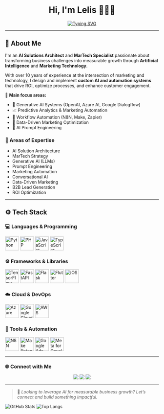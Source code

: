 <h1 align="center">Hi, I'm Lelis 👨🏽‍💻</h1>

<p align="center">
  <a href="https://git.io/typing-svg">
    <img src="https://readme-typing-svg.demolab.com?font=Fira+Code&size=24&pause=1000&color=000000&center=true&vCenter=true&width=700&lines=Turning+business+challenges+into+sustainable+growth;Architecting+AI+Solutions+that+Drive+Real+Impact;MarTech+and+Automation+for+Scalable+Success" alt="Typing SVG" />
  </a>
</p>

---

## 🧠 About Me  
I'm an **AI Solutions Architect** and **MarTech Specialist** passionate about transforming business challenges into measurable growth through **Artificial Intelligence** and **Marketing Technology**.  

With over 10 years of experience at the intersection of marketing and technology, I design and implement **custom AI and automation systems** that drive ROI, optimize processes, and enhance customer engagement.

💼 **Main focus areas:**  
- 🤖 Generative AI Systems (OpenAI, Azure AI, Google Dialogflow)  
- 📈 Predictive Analytics & Marketing Automation  
- 🔁 Workflow Automation (N8N, Make, Zapier)  
- 🧩 Data-Driven Marketing Optimization  
- 🧠 AI Prompt Engineering  


### 🧠 Areas of Expertise

- AI Solution Architecture  
- MarTech Strategy  
- Generative AI (LLMs)  
- Prompt Engineering  
- Marketing Automation  
- Conversational AI  
- Data-Driven Marketing  
- B2B Lead Generation  
- ROI Optimization  

---
## ⚙️ Tech Stack  
### 💻 Languages & Programming
<p align="left">
  <img src="https://cdn.jsdelivr.net/gh/devicons/devicon/icons/python/python-original.svg" width="45" height="45" alt="Python" />
  <img src="https://cdn.jsdelivr.net/gh/devicons/devicon/icons/php/php-original.svg" width="45" height="45" alt="PHP" />
  <img src="https://cdn.jsdelivr.net/gh/devicons/devicon/icons/javascript/javascript-original.svg" width="45" height="45" alt="JavaScript" />
  <img src="https://cdn.jsdelivr.net/gh/devicons/devicon/icons/typescript/typescript-original.svg" width="45" height="45" alt="TypeScript" />
</p>

### ⚙️ Frameworks & Libraries
<p align="left">
  <img src="https://cdn.jsdelivr.net/gh/devicons/devicon/icons/tensorflow/tensorflow-original.svg" width="45" height="45" alt="TensorFlow" />
  <img src="https://cdn.jsdelivr.net/gh/devicons/devicon/icons/fastapi/fastapi-original.svg" width="45" height="45" alt="FastAPI" />
  <img src="https://cdn.jsdelivr.net/gh/devicons/devicon/icons/flask/flask-original.svg" width="45" height="45" alt="Flask" />
  <img src="https://cdn.jsdelivr.net/gh/devicons/devicon/icons/flutter/flutter-original.svg" width="45" height="45" alt="Flutter" />
  <img src="https://cdn.jsdelivr.net/gh/devicons/devicon/icons/apple/apple-original.svg" width="45" height="45" alt="iOS" />
</p>

### ☁️ Cloud & DevOps
<p align="left">
  <img src="https://cdn.jsdelivr.net/gh/devicons/devicon/icons/azure/azure-original.svg" width="45" height="45" alt="Azure" />
  <img src="https://cdn.jsdelivr.net/gh/devicons/devicon/icons/googlecloud/googlecloud-original.svg" width="45" height="45" alt="Google Cloud" />
  <img src="https://cdn.jsdelivr.net/gh/devicons/devicon/icons/amazonwebservices/amazonwebservices-original.svg" width="45" height="45" alt="AWS" />
</p>

### 🤖 Tools & Automation
<p align="left">
  <img src="https://upload.wikimedia.org/wikipedia/commons/d/d7/N8n_Logo.png" width="45" height="45" alt="N8N" />
  <img src="https://cdn.worldvectorlogo.com/logos/make-com.svg" width="45" height="45" alt="Make (Integromat)" />
  <img src="https://cdn.jsdelivr.net/gh/devicons/devicon/icons/google/google-original.svg" width="45" height="45" alt="Google Ads" />
  <img src="https://upload.wikimedia.org/wikipedia/commons/3/39/Meta_Logo_2023.svg" width="45" height="45" alt="Meta for Developers" />
</p>


---

### 🌐 Connect with Me

<p align="center">
  <a href="https://linkedin.com/in/ynaiayleranlelis" target="_blank"><img src="https://img.shields.io/badge/LinkedIn-000000?style=for-the-badge&logo=linkedin&logoColor=white"/></a>
  <a href="mailto:lelis.ia@lypmkt.com.br"><img src="https://img.shields.io/badge/Email-000000?style=for-the-badge&logo=gmail&logoColor=white"/></a>
  <a href="https://github.com/euolelis"><img src="https://img.shields.io/badge/GitHub-000000?style=for-the-badge&logo=github&logoColor=white"/></a>
</p>

---

> 🚀 *Looking to leverage AI for measurable business growth? Let’s connect and build something impactful.*


![GitHub Stats](https://github-readme-stats.vercel.app/api?username=euolelis&show_icons=true&theme=radical)
![Top Langs](https://github-readme-stats.vercel.app/api/top-langs/?username=euolelis&layout=compact&theme=radical)

